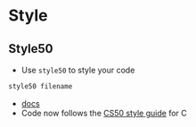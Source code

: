 # Style

## Style50

- Use `style50` to style your code

```bash
style50 filename
```

- [docs](https://cs50.readthedocs.io/style50/)
- Code now follows the [CS50 style guide](https://cs50.readthedocs.io/style/c/) for C

